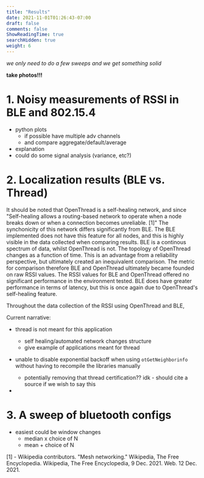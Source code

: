 ```yaml
---
title: "Results"
date: 2021-11-01T01:26:43-07:00
draft: false
comments: false
ShowReadingTime: true
searchHidden: true
weight: 6
---
```


_we only need to do a few sweeps and we get something solid_

**take photos!!!**

# 1. Noisy measurements of RSSI in BLE and 802.15.4

- python plots
  - if possible have multiple adv channels
  - and compare aggregate/default/average
- explanation
- could do some signal analysis (variance, etc?)

# 2. Localization results (BLE vs. Thread)

It should be noted that OpenThread is a self-healing network, and since "Self-healing allows a routing-based network to operate when a node breaks down or when a connection becomes unreliable. [1]" The synchonicity of this network differs significantly from BLE. The BLE implemented does not have this feature for all nodes, and this is highly visible in the data collected when comparing results. BLE is a continous spectrum of data, whilst OpenThread is not. The topology of OpenThread changes as a function of time. This is an advantage from a reliability perspective, but ultimately created an inequivalent comparison. The metric for comparison therefore BLE and OpenThread ultimately became founded on raw RSSI values. The RSSI values for BLE and OpenThread offered no significant performance in the environment tested. BLE does have greater performance in terms of latency, but this is once again due to OpenThread's self-healing feature.





Throughout the data collection of the RSSI using OpenThread and BLE,  



Current narrative:
- thread is not meant for this application
  - self healing/automated network changes structure
  - give example of applications meant for thread

- unable to disable exponential backoff when using `otGetNeighborinfo` without having to recompile the libraries manually
  - potentially removing that thread certification?? idk - should cite a source if we wish to say this

- 

# 3. A sweep of bluetooth configs
- easiest could be window changes 
  - median x choice of N
  - mean + choice of N


[1] - Wikipedia contributors. "Mesh networking." Wikipedia, The Free Encyclopedia. Wikipedia, The Free Encyclopedia, 9 Dec. 2021. Web. 12 Dec. 2021.
